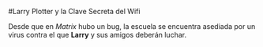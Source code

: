 #Larry Plotter y la Clave Secreta del Wifi

Desde que en *Matrix* hubo un bug, la escuela se encuentra asediada por un 
virus contra el que **Larry** y sus amigos deberán luchar.
